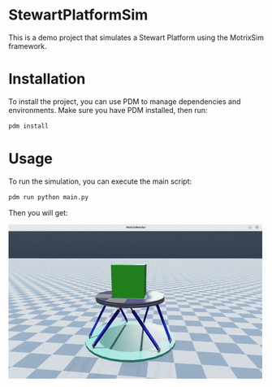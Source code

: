 # StewartPlatformSim

This is a demo project that simulates a Stewart Platform using the MotrixSim framework.

# Installation

To install the project, you can use PDM to manage dependencies and environments. Make sure you have PDM installed, then run:

```bash
pdm install
```

# Usage

To run the simulation, you can execute the main script:

```bash
pdm run python main.py
```

Then you will get:

![Stewart Platform Simulation](./image/sp.gif)
